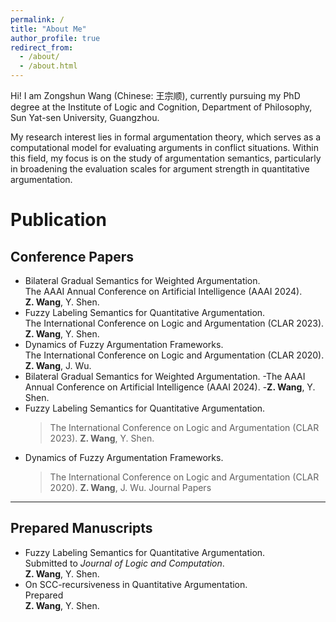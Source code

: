```yaml
---
permalink: /
title: "About Me"
author_profile: true
redirect_from: 
  - /about/
  - /about.html
---
```


Hi! I am Zongshun Wang (Chinese: 王宗顺), currently pursuing my PhD degree at the Institute of Logic and Cognition, Department of Philosophy, Sun Yat-sen University, Guangzhou.

My research interest lies in formal argumentation theory, which serves as a computational model for evaluating arguments in conflict situations. Within this field, my focus is on the study of argumentation semantics, particularly in broadening the evaluation scales for argument strength in quantitative argumentation.

Publication
======
Conference Papers
---
- Bilateral Gradual Semantics for Weighted Argumentation. 
  <br>The AAAI Annual Conference on Artificial Intelligence (AAAI 2024).
  <br>**Z. Wang**, Y. Shen. 
- Fuzzy Labeling Semantics for Quantitative Argumentation. 
  <br>The International Conference on Logic and Argumentation (CLAR 2023).
  <br>**Z. Wang**, Y. Shen. 
- Dynamics of Fuzzy Argumentation Frameworks. 
  <br>The International Conference on Logic and Argumentation (CLAR 2020).
  <br>**Z. Wang**, J. Wu.
- Bilateral Gradual Semantics for Weighted Argumentation. 
  -The AAAI Annual Conference on Artificial Intelligence (AAAI 2024).
  -**Z. Wang**, Y. Shen. 
- Fuzzy Labeling Semantics for Quantitative Argumentation. 
  >The International Conference on Logic and Argumentation (CLAR 2023).
  >**Z. Wang**, Y. Shen. 
- Dynamics of Fuzzy Argumentation Frameworks. 
  >The International Conference on Logic and Argumentation (CLAR 2020).
  >**Z. Wang**, J. Wu.
Journal Papers
---
Prepared Manuscripts
---
- Fuzzy Labeling Semantics for Quantitative Argumentation. 
  <br>Submitted to *Journal of Logic and Computation*.
  <br>**Z. Wang**, Y. Shen. 
- On SCC-recursiveness in Quantitative Argumentation.
  <br>Prepared
  <br>**Z. Wang**, Y. Shen. 
